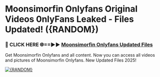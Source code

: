 # Moonsimorfin Onlyfans Original Videos 0nlyFans Leaked - Files Updated! ({RANDOM})

<h3>🔴 CLICK HERE 🌐==►► <a href="https://betterlinks.top/A2PfLJ" rel="nofollow">Moonsimorfin Onlyfans Updated Files</a></h3>

Get Moonsimorfin Onlyfans and all content. Now you can access all videos and pictures of Moonsimorfin Onlyfans. New Updated Files 2025!

[![{RANDOM}](https://i.imgur.com/ppqm5kG.gif)](https://betterlinks.top/A2PfLJ)
